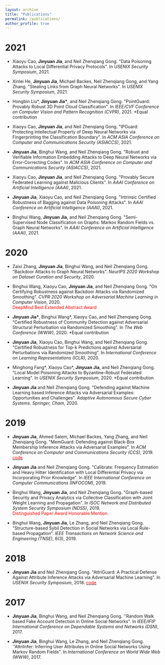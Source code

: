 ```yaml
---
layout: archive
title: "Publications"
permalink: /publications/
author_profile: true
---
```


2021
======

* Xiaoyu Cao, **Jinyuan Jia**, and Neil Zhenqiang Gong. "Data Poisoning Attacks to Local Differential Privacy Protocols". In *USENIX Security Symposium*, 2021.

* Xinlei He, **Jinyuan Jia**, Michael Backes, Neil Zhenqiang Gong, and Yang Zhang. "Stealing Links from Graph Neural Networks". In *USENIX Security Symposium*, 2021.

* Hongbin Liu\*, **Jinyuan Jia\***, and Neil Zhenqiang Gong. "PointGuard: Provably Robust 3D Point Cloud Classification". In *IEEE/CVF Conference on Computer Vision and Pattern Recognition (CVPR)*, 2021. \*Equal contribution

* Xiaoyu Cao, **Jinyuan Jia**, and Neil Zhenqiang Gong. "IPGuard: Protecting Intellectual Property of Deep Neural Networks via Fingerprinting the Classification Boundary". In *ACM ASIA Conference on Computer and Communications Security (ASIACCS)*, 2021.

* **Jinyuan Jia**, Binghui Wang, and Neil Zhenqiang Gong. "Robust and Verifiable Information Embedding Attacks to Deep Neural Networks via Error-Correcting Codes". In *ACM ASIA Conference on Computer and Communications Security (ASIACCS)*, 2021.

* Xiaoyu Cao, **Jinyuan Jia**, and Neil Zhenqiang Gong. "Provably Secure Federated Learning against Malicious Clients". In *AAAI Conference on Artificial Intelligence (AAAI)*, 2021.

* **Jinyuan Jia**, Xiaoyu Cao, and Neil Zhenqiang Gong. "Intrinsic Certified Robustness of Bagging against Data Poisoning Attacks". In *AAAI Conference on Artificial Intelligence (AAAI)*, 2021.

* Binghui Wang, **Jinyuan Jia**, and Neil Zhenqiang Gong. "Semi-Supervised Node Classification on Graphs: Markov Random Fields vs. Graph Neural Networks". In *AAAI Conference on Artificial Intelligence (AAAI)*, 2021.


2020
======

* Zaixi Zhang, **Jinyuan Jia**, Binghui Wang, and Neil Zhenqiang Gong. "Backdoor Attacks to Graph Neural Networks". *NeurIPS 2020 Workshop on Dataset Curation and Security*, 2020.

* Binghui Wang, Xiaoyu Cao, **Jinyuan Jia**, and Neil Zhenqiang Gong. "On Certifying Robustness against Backdoor Attacks via Randomized Smoothing". *CVPR 2020 Workshop on Adversarial Machine Learning in Computer Vision*, 2020. \
<span style="color:red">DeepMind Best Extended Abstract Award</span>

* **Jinyuan Jia\***, Binghui Wang\*, Xiaoyu Cao, and Neil Zhenqiang Gong. "Certified Robustness of Community Detection against Adversarial Structural Perturbation via Randomized Smoothing". In *The Web Conference (WWW)*, 2020. \*Equal contribution

* **Jinyuan Jia**, Xiaoyu Cao, Binghui Wang, and Neil Zhenqiang Gong. "Certified Robustness for Top-k Predictions against Adversarial Perturbations via Randomized Smoothing". In *International Conference on Learning Representations (ICLR)*, 2020. 

* Minghong Fang\*, Xiaoyu Cao\*, **Jinyuan Jia**, and Neil Zhenqiang Gong. "Local Model Poisoning Attacks to Byzantine-Robust Federated Learning". In *USENIX Security Symposium*, 2020. \*Equal contribution 

* **Jinyuan Jia** and Neil Zhenqiang Gong. "Defending against Machine Learning based Inference Attacks via Adversarial Examples: Opportunities and Challenges". *Adaptive Autonomous Secure Cyber Systems. Springer, Cham*, 2020.


2019
======

* **Jinyuan Jia**, Ahmed Salem, Michael Backes, Yang Zhang, and Neil Zhenqiang Gong. "MemGuard: Defending against Black-Box Membership Inference Attacks via Adversarial Examples". In *ACM Conference on Computer and Communications Security (CCS)*, 2019. [<span style="color:red">code</span>](https://github.com/jjy1994/MemGuard)

* **Jinyuan Jia** and Neil Zhenqiang Gong. "Calibrate: Frequency Estimation and Heavy Hitter Identification with Local Differential Privacy via Incorporating Prior Knowledge". In *IEEE International Conference on Computer Communications (INFOCOM)*, 2019. 

* Binghui Wang, **Jinyuan Jia**, and Neil Zhenqiang Gong. "Graph-based Security and Privacy Analytics via Collective Classification with Joint Weight Learning and Propagation". In *ISOC Network and Distributed System Security Symposium (NDSS)*, 2019. \
<span style="color:red">Distinguished Paper Award Honorable Mention</span>

* Binghui Wang, **Jinyuan Jia**, Le Zhang, and Neil Zhenqiang Gong. "Structure-based Sybil Detection in Social Networks via Local Rule-based Propagation". *IEEE Transactions on Network Science and Engineering (TNSE)*, 6(3), 2019.

2018
======


* **Jinyuan Jia** and Neil Zhenqiang Gong. "AttriGuard: A Practical Defense Against Attribute Inference Attacks via Adversarial Machine Learning". In *USENIX Security Symposium*, 2018. [<span style="color:red">code</span>](https://github.com/jjy1994/AttriGuard)

2017
======


* **Jinyuan Jia**, Binghui Wang, and Neil Zhenqiang Gong. ''Random Walk based Fake Account Detection in Online Social Networks". In *IEEE/IFIP International Conference on Dependable Systems and Networks (DSN)*, 2017.

* **Jinyuan Jia**, Binghui Wang, Le Zhang, and Neil Zhenqiang Gong. ''AttriInfer: Inferring User Attributes in Online Social Networks Using Markov Random Fields". In *International Conference on World Wide Web (WWW)*, 2017.
